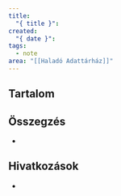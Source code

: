 ```yaml
---
title:
  "{ title }": 
created:
  "{ date }": 
tags:
  - note
area: "[[Haladó Adattárház]]"
---
```

## Tartalom

## Összegzés
- 

## Hivatkozások
- 
